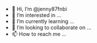 - 👋 Hi, I’m @jenny87fnbi
- 👀 I’m interested in ...
- 🌱 I’m currently learning ...
- 💞️ I’m looking to collaborate on ...
- 📫 How to reach me ...

<!---
jenny87fnbi/jenny87fnbi is a ✨ special ✨ repository because its `README.md` (this file) appears on your GitHub profile.
You can click the Preview link to take a look at your changes.
--->
